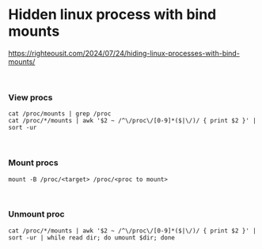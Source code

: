 
# Hidden linux process with bind mounts

https://righteousit.com/2024/07/24/hiding-linux-processes-with-bind-mounts/


<br>

### View procs
`cat /proc/mounts | grep /proc`  
`cat /proc/*/mounts | awk '$2 ~ /^\/proc\/[0-9]*($|\/)/ { print $2 }' | sort -ur`


<br>

### Mount procs
`mount -B /proc/<target> /proc/<proc to mount>`

<br>

### Unmount proc
`cat /proc/*/mounts | awk '$2 ~ /^\/proc\/[0-9]*($|\/)/ { print $2 }' | sort -ur | while read dir; do umount $dir; done`
